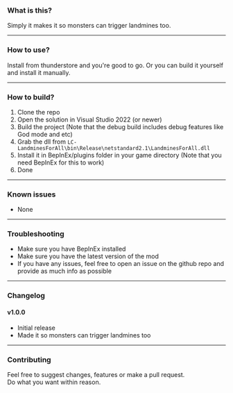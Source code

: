 ### What is this?
Simply it makes it so monsters can trigger landmines too.

---
### How to use?
Install from thunderstore and you're good to go.
Or you can build it yourself and install it manually.

---
### How to build?
1. Clone the repo
1. Open the solution in Visual Studio 2022 (or newer)
1. Build the project (Note that the debug build includes debug features like God mode and etc)
1. Grab the dll from `LC-LandminesForAll\bin\Release\netstandard2.1\LandminesForAll.dll`
1. Install it in BepInEx/plugins folder in your game directory (Note that you need BepInEx for this to work)
1. Done

---
### Known issues
- None

---
### Troubleshooting
- Make sure you have BepInEx installed
- Make sure you have the latest version of the mod
- If you have any issues, feel free to open an issue on the github repo and provide as much info as possible

---
### Changelog
#### v1.0.0
- Initial release
- Made it so monsters can trigger landmines too

---
### Contributing
Feel free to suggest changes, features or make a pull request.<br>
Do what you want within reason.